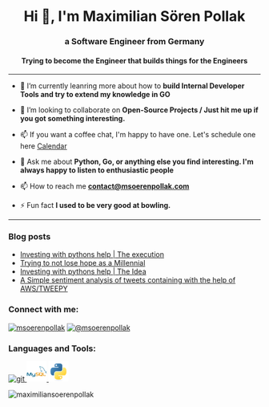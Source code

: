 <h1 align="center">Hi 👋, I'm Maximilian Sören Pollak</h1>
<h3 align="center">a Software Engineer from Germany</h3>
<h4 align="center">Trying to become the Engineer that builds things for the Engineers</h4>

---


- 🌱 I’m currently leanring more about how to **build Internal Developer Tools and try to extend my knowledge in GO**

- 👯 I’m looking to collaborate on **Open-Source Projects / Just hit me up if you got something interesting.**

- 📫 If you want a coffee chat, I'm happy to have one. Let's schedule one here [Calendar](https://cal.com/msoerenpollak)

- 💬 Ask me about **Python, Go, or anything else you find interesting. I'm always happy to listen to enthusiastic people**

- 📫 How to reach me **contact@msoerenpollak.com**

- ⚡ Fun fact **I used to be very good at bowling.**
---

### Blog posts
<!-- BLOG-POST-LIST:START -->
- [Investing with pythons help | The execution](https://msoerenpollak.medium.com/investing-with-pythons-help-the-execution-689f9d2c3337?source=rss-aea8b960392------2)
- [Trying to not lose hope as a Millennial](https://msoerenpollak.medium.com/trying-to-not-loose-hope-as-a-millennial-febbd69a1e17?source=rss-aea8b960392------2)
- [Investing with pythons help | The Idea](https://msoerenpollak.medium.com/investing-with-pythons-help-the-idea-b2ae4fc08857?source=rss-aea8b960392------2)
- [A Simple sentiment analysis of tweets containing with the help of AWS/TWEEPY](https://msoerenpollak.medium.com/a-simple-sentiment-analysis-of-tweets-containing-with-the-help-of-aws-tweepy-7bc2e17a0c6f?source=rss-aea8b960392------2)
<!-- BLOG-POST-LIST:END -->

<h3 align="left">Connect with me:</h3>
<p align="left">
<a href="https://linkedin.com/in/msoerenpollak" target="blank"><img align="center" src="https://raw.githubusercontent.com/rahuldkjain/github-profile-readme-generator/master/src/images/icons/Social/linked-in-alt.svg" alt="msoerenpollak" height="30" width="40" /></a>
<a href="https://medium.com/@msoerenpollak" target="blank"><img align="center" src="https://raw.githubusercontent.com/rahuldkjain/github-profile-readme-generator/master/src/images/icons/Social/medium.svg" alt="@msoerenpollak" height="30" width="40" /></a>
</p>

<h3 align="left">Languages and Tools:</h3>
<a href="https://git-scm.com/" target="_blank"> <img src="https://www.vectorlogo.zone/logos/git-scm/git-scm-icon.svg" alt="git" width="40" height="40"/> </a> <a href="https://www.mysql.com/" target="_blank"> <img src="https://raw.githubusercontent.com/devicons/devicon/master/icons/mysql/mysql-original-wordmark.svg" alt="mysql" width="40" height="40"/> </a> <a href="https://www.python.org" target="_blank"> <img src="https://raw.githubusercontent.com/devicons/devicon/master/icons/python/python-original.svg" alt="python" width="40" height="40"/> </a> 

<p><img align="left" src="https://github-readme-stats.vercel.app/api/top-langs?username=maximiliansoerenpollak&show_icons=true&theme=dark&locale=en&layout=compact" alt="maximiliansoerenpollak" /></p>
